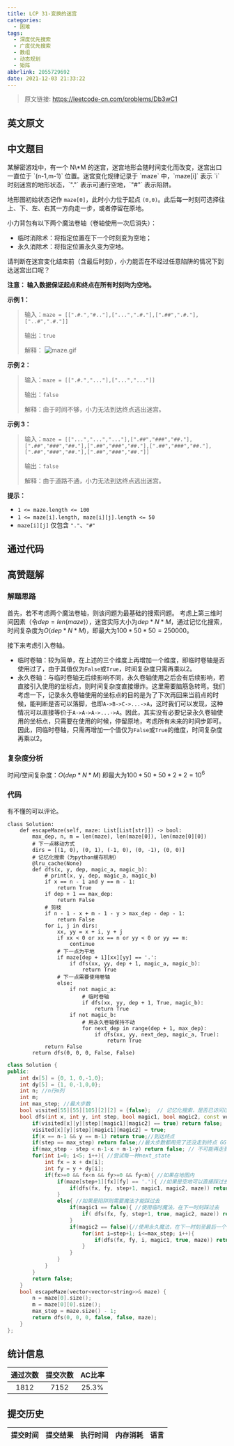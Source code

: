```yaml
---
title: LCP 31-变换的迷宫
categories:
  - 困难
tags:
  - 深度优先搜索
  - 广度优先搜索
  - 数组
  - 动态规划
  - 矩阵
abbrlink: 2055729692
date: 2021-12-03 21:33:22
---
```


> 原文链接: https://leetcode-cn.com/problems/Db3wC1


## 英文原文
<div></div>

## 中文题目
<div>某解密游戏中，有一个 N\*M 的迷宫，迷宫地形会随时间变化而改变，迷宫出口一直位于 `(n-1,m-1)` 位置。迷宫变化规律记录于 `maze` 中，`maze[i]` 表示 `i` 时刻迷宫的地形状态，`"."` 表示可通行空地，`"#"` 表示陷阱。

地形图初始状态记作 `maze[0]`，此时小力位于起点 `(0,0)`。此后每一时刻可选择往上、下、左、右其一方向走一步，或者停留在原地。

小力背包有以下两个魔法卷轴（卷轴使用一次后消失）：
+ 临时消除术：将指定位置在下一个时刻变为空地；
+ 永久消除术：将指定位置永久变为空地。

请判断在迷宫变化结束前（含最后时刻），小力能否在不经过任意陷阱的情况下到达迷宫出口呢？

**注意： 输入数据保证起点和终点在所有时刻均为空地。**

**示例 1：**
>输入：`maze = [[".#.","#.."],["...",".#."],[".##",".#."],["..#",".#."]]`
>
>输出：`true`
>
>解释：
![maze.gif](https://pic.leetcode-cn.com/1615892239-SCIjyf-maze.gif)


**示例 2：**
>输入：`maze = [[".#.","..."],["...","..."]]`
>
>输出：`false`
>
>解释：由于时间不够，小力无法到达终点逃出迷宫。

**示例 3：**
>输入：`maze = [["...","...","..."],[".##","###","##."],[".##","###","##."],[".##","###","##."],[".##","###","##."],[".##","###","##."],[".##","###","##."]]`
>
>输出：`false`
>
>解释：由于道路不通，小力无法到达终点逃出迷宫。

**提示：**
- `1 <= maze.length <= 100`
- `1 <= maze[i].length, maze[i][j].length <= 50`
- `maze[i][j]` 仅包含 `"."`、`"#"`</div>

## 通过代码
<RecoDemo>
</RecoDemo>


## 高赞题解
### 解题思路

首先，若不考虑两个魔法卷轴，则该问题为最基础的搜索问题。
考虑上第三维时间因素（令$dep=len(maze)$），迷宫实际大小为$dep*N*M$，通过记忆化搜索，时间复杂度为$O(dep*N*M)$，即最大为$100*50*50=250000$。

接下来考虑引入卷轴。
- 临时卷轴：较为简单，在上述的三个维度上再增加一个维度，即临时卷轴是否使用过了，由于其值仅为`False`或`True`，时间复杂度只需再乘以2。
- 永久卷轴：与临时卷轴无后续影响不同，永久卷轴使用之后会有后续影响，若直接引入使用的坐标点，则时间复杂度直接爆炸。这里需要脑筋急转弯。我们考虑一下，记录永久卷轴使用的坐标点的目的是为了下次再回来当前点的时候，能判断是否可以落脚，也即`A->B->C->...->A`，这时我们可以发现，这种情况可以直接等价于`A->A->A->...->A`。因此，其实没有必要记录永久卷轴使用的坐标点，只需要在使用的时候，停留原地，考虑所有未来的时间步即可。因此，同临时卷轴，只需再增加一个值仅为`False`或`True`的维度，时间复杂度再乘以2。

### 复杂度分析

时间/空间复杂度：$O(dep*N*M)$
即最大为$100*50*50*2*2=10^6$

### 代码

有不懂的可以评论。

```python3 [solution1-Python3]
class Solution:
    def escapeMaze(self, maze: List[List[str]]) -> bool:
        max_dep, n, m = len(maze), len(maze[0]), len(maze[0][0])
        # 下一点移动方式
        dirs = [(1, 0), (0, 1), (-1, 0), (0, -1), (0, 0)]
        # 记忆化搜索（为python缓存机制）
        @lru_cache(None)
        def dfs(x, y, dep, magic_a, magic_b):
            # print(x, y, dep, magic_a, magic_b)
            if x == n - 1 and y == m - 1:
                return True
            if dep + 1 == max_dep:
                return False
            # 剪枝
            if n - 1 - x + m - 1 - y > max_dep - dep - 1:
                return False
            for i, j in dirs:
                xx, yy = x + i, y + j
                if xx < 0 or xx == n or yy < 0 or yy == m:
                    continue
                # 下一点为平地
                if maze[dep + 1][xx][yy] == '.':
                    if dfs(xx, yy, dep + 1, magic_a, magic_b):
                        return True
                # 下一点需要使用卷轴
                else:
                    if not magic_a:
                        # 临时卷轴
                        if dfs(xx, yy, dep + 1, True, magic_b):
                            return True
                    if not magic_b:
                        # 用永久卷轴保持不动
                        for next_dep in range(dep + 1, max_dep):
                            if dfs(xx, yy, next_dep, magic_a, True):
                                return True
            return False
        return dfs(0, 0, 0, False, False)
```

```C++ [solution1-C++]
class Solution {
public:
    int dx[5] = {0, 1, 0,-1,0};
    int dy[5] = {1, 0,-1,0,0};
    int n; //n行m列
    int m;
    int max_step; //最大步数
    bool visited[55][55][105][2][2] = {false};  // 记忆化搜索，是否已访问过
    bool dfs(int x, int y, int step, bool magic1, bool magic2, const vector<vector<string>>& maze){
        if(visited[x][y][step][magic1][magic2] == true) return false;  // 历史已访问过，相同case已不可能
        visited[x][y][step][magic1][magic2] = true;
        if(x == n-1 && y == m-1) return true;//到达终点
        if(step == max_step) return false;//最大步数都用完了还没走到终点 GG
        if(max_step - step < n-1-x + m-1-y) return false; // 不可能再走到终点了 剪枝
        for(int i=0; i<5; i++){ //尝试每一种next_state
            int fx = x + dx[i];
            int fy = y + dy[i];
            if(fx>=0 && fx<n && fy>=0 && fy<m){ //如果在地图内
                if(maze[step+1][fx][fy] == '.'){ //如果是空地可以直接踩过去
                    if(dfs(fx, fy, step+1, magic1, magic2, maze)) return true;
                }
                else{ //如果是陷阱则需要魔法才能踩过去
                    if(magic1 == false){ //使用临时魔法，在下一时刻踩过去
                        if( dfs(fx, fy, step+1, true, magic2, maze)) return true;
                    }
                    if(magic2 == false){//使用永久魔法，在下一时刻至最后一个时刻，选择一个时刻踩过去
                        for(int i=step+1; i<=max_step; i++){
                            if(dfs(fx, fy, i, magic1, true, maze)) return true;
                        }
                    }
                }
            }
        }
        return false;
    }
    bool escapeMaze(vector<vector<string>>& maze) {
        n = maze[0].size();
        m = maze[0][0].size();
        max_step = maze.size() - 1;
        return dfs(0, 0, 0, false, false, maze);
    }
};
```

## 统计信息
| 通过次数 | 提交次数 | AC比率 |
| :------: | :------: | :------: |
|    1812    |    7152    |   25.3%   |

## 提交历史
| 提交时间 | 提交结果 | 执行时间 |  内存消耗  | 语言 |
| :------: | :------: | :------: | :--------: | :--------: |
